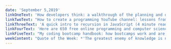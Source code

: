 ```yaml
---
date: 'September 5,2019'
linkOneText: 'How developers think: a walkthrough of the planning and design behind a simple web app (10 minute read): https://www.freecodecamp.org/news/a-walk-through-the-developer-thought-process/'
linkTwoText: "How to create a programming YouTube channel: lessons from 5 years and 1 million subscribers. I'm proud of our YouTube channel and all the creators who contributed to this video. (1 hour watch): https://www.freecodecamp.org/news/how-to-start-a-software-youtube-channel-video-course/"
linkThreeText: 'A quick intro to recursion in JavaScript (4 minute read): https://www.freecodecamp.org/news/quick-intro-to-recursion/'
linkFourText: 'Here are 650 free online programming and computer science courses you can start this September (browseable list): https://www.freecodecamp.org/news/650-free-online-programming-computer-science-courses-you-can-start-this-september/'
linkFiveText: "My coding bootcamp handbook: how bootcamps work and are they right for you. I spent weeks researching the bootcamp industry and talking with bootcamp graduates to create this handbook. If you're considering going to a bootcamp, I hope you find this helpful. (30 minute read): https://www.freecodecamp.org/news/coding-bootcamp-handbook/"
weekContent: "Quote of the Week: *'The greatest enemy of knowledge is not ignorance. It is the illusion of knowledge.'* — Stephen Hawking"
---
```

